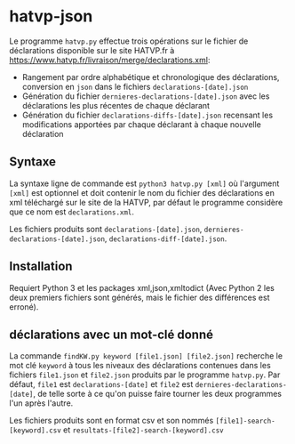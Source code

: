 # hatvp-json
Le programme `hatvp.py` effectue trois opérations sur le fichier de déclarations disponible sur le site HATVP.fr à https://www.hatvp.fr/livraison/merge/declarations.xml:
 - Rangement par ordre alphabétique et chronologique des déclarations, conversion en `json` dans le fichiers `declarations-[date].json`
 - Génération du fichier `dernieres-declarations-[date].json` avec les déclarations les plus récentes de chaque déclarant
 - Génération du fichier `declarations-diffs-[date].json` recensant les modifications apportées par chaque déclarant à chaque nouvelle déclaration

## Syntaxe

La syntaxe ligne de commande est `python3 hatvp.py [xml]` où l'argument `[xml]` est optionnel et doit contenir le nom du fichier des déclarations en xml téléchargé sur le site de la HATVP, par défaut le programme considère que ce nom est `declarations.xml`.

Les fichiers produits sont `declarations-[date].json`, `dernieres-declarations-[date].json`, `declarations-diff-[date].json`.

## Installation

Requiert Python 3 et les packages xml,json,xmltodict (Avec Python 2 les deux premiers fichiers sont générés, mais le fichier des différences est erroné).

## déclarations avec un mot-clé donné

La commande `findKW.py keyword [file1.json] [file2.json]` recherche le mot clé `keyword` à tous les niveaux des déclarations contenues dans les fichiers `file1.json` et `file2.json` produits par le programme `hatvp.py`. Par défaut, `file1` est `declarations-[date]` et `file2` est `dernieres-declarations-[date]`, de telle sorte à ce qu'on puisse faire tourner les deux programmes l'un après l'autre.

Les fichiers produits sont en format csv et son nommés `[file1]-search-[keyword].csv` et `resultats-[file2]-search-[keyword].csv`

